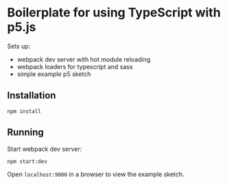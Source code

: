 
# Boilerplate for using TypeScript with p5.js

Sets up:

* webpack dev server with hot module reloading
* webpack loaders for typescript and sass
* simple example p5 sketch

## Installation

```
npm install
```

## Running

Start webpack dev server:

```
npm start:dev
```

Open ```localhost:9000``` in a browser to view the example sketch.
